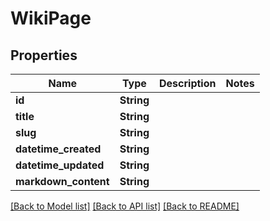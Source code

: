 # WikiPage

## Properties

Name | Type | Description | Notes
------------ | ------------- | ------------- | -------------
**id** | **String** |  | 
**title** | **String** |  | 
**slug** | **String** |  | 
**datetime_created** | **String** |  | 
**datetime_updated** | **String** |  | 
**markdown_content** | **String** |  | 

[[Back to Model list]](../README.md#documentation-for-models) [[Back to API list]](../README.md#documentation-for-api-endpoints) [[Back to README]](../README.md)


